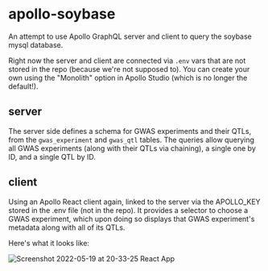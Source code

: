 # apollo-soybase

An attempt to use Apollo GraphQL server and client to query the soybase mysql database.

Right now the server and client are connected via `.env` vars that are not stored in the repo (because we're not supposed to).
You can create your own using the "Monolith" option in Apollo Studio (which is no longer the default!).

## server

The server side defines a schema for GWAS experiments and their QTLs, from the `gwas_experiment` and `gwas_qtl` tables. The queries allow querying
all GWAS experiments (along with their QTLs via chaining), a single one by ID, and a single QTL by ID.

## client

Using an Apollo React client again, linked to the server via the APOLLO_KEY stored in the .env file (not in the repo). It provides a selector to
choose a GWAS experiment, which upon doing so displays that GWAS experiment's metadata along with all of its QTLs.

Here's what it looks like:

![Screenshot 2022-05-19 at 20-33-25 React App](https://user-images.githubusercontent.com/5657219/169437989-5c3e53ee-c025-43c4-8ff1-d326d28eaf19.png)

